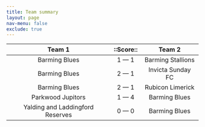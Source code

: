```yaml
---
title: Team summary
layout: page
nav-menu: false
exclude: true
---
```




|              Team 1              |  ::Score::  |      Team 2       |
|:--------------------------------:|:-----------:|:-----------------:|
|          Barming Blues           | 1 &mdash; 1 | Barming Stallions |
|          Barming Blues           | 2 &mdash; 1 | Invicta Sunday FC |
|          Barming Blues           | 2 &mdash; 1 | Rubicon Limerick  |
|        Parkwood Jupitors         | 1 &mdash; 4 |   Barming Blues   |
| Yalding and Laddingford Reserves | 0 &mdash; 0 |   Barming Blues   |

 <br /><br /><br />